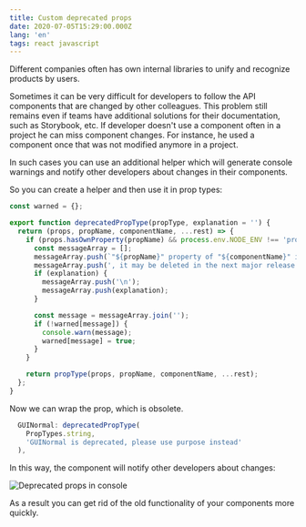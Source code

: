 ```yaml
---
title: Custom deprecated props
date: 2020-07-05T15:29:00.000Z
lang: 'en'
tags: react javascript
---
```

Different companies often has own internal libraries to unify and recognize products by users. 

Sometimes it can be very difficult for developers to follow the API components that are changed by other colleagues. This problem still remains even if teams have additional solutions for their documentation, such as Storybook, etc. If developer doesn't use a component often in a project he can miss component changes. For instance, he used a component once that was not modified anymore in a project.

In such cases you can use an additional helper which will generate console warnings and notify other developers about changes in their components. 

So you can create a helper and then use it in prop types:

```javascript
const warned = {};        

export function deprecatedPropType(propType, explanation = '') {
  return (props, propName, componentName, ...rest) => {
    if (props.hasOwnProperty(propName) && process.env.NODE_ENV !== 'production') {
      const messageArray = [];
      messageArray.push(`"${propName}" property of "${componentName}" is deprecated`);
      messageArray.push(', it may be deleted in the next major release');
      if (explanation) {
        messageArray.push('\n');
        messageArray.push(explanation);
      }

      const message = messageArray.join('');
      if (!warned[message]) {
        console.warn(message);
        warned[message] = true;
      }
    }

    return propType(props, propName, componentName, ...rest);
  };
}
```

Now we can wrap the prop, which is obsolete.

```javascript
  GUINormal: deprecatedPropType(
    PropTypes.string,
    'GUINormal is deprecated, please use purpose instead'
  ),
```

In this way, the component will notify other developers about changes:

![Deprecated props in console](./dep.jpg)

As a result you can get rid of the old functionality of your components more quickly.
